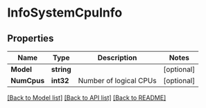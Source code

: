 # InfoSystemCpuInfo

## Properties

Name | Type | Description | Notes
------------ | ------------- | ------------- | -------------
**Model** | **string** |  | [optional] 
**NumCpus** | **int32** | Number of logical CPUs | [optional] 

[[Back to Model list]](../README.md#documentation-for-models) [[Back to API list]](../README.md#documentation-for-api-endpoints) [[Back to README]](../README.md)


